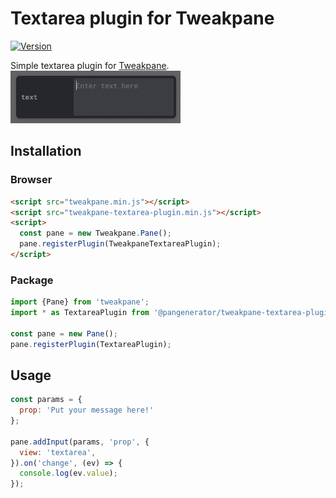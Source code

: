 # Textarea plugin for Tweakpane
[![Version](http://img.shields.io/npm/v/@pangenerator/tweakpane-textarea-plugin.svg)](https://www.npmjs.org/package/@pangenerator/tweakpane-textarea-plugin)

Simple textarea plugin for [Tweakpane][tweakpane].
![image](multiline.gif)

## Installation

### Browser

```html
<script src="tweakpane.min.js"></script>
<script src="tweakpane-textarea-plugin.min.js"></script>
<script>
  const pane = new Tweakpane.Pane();
  pane.registerPlugin(TweakpaneTextareaPlugin);
</script>
```


### Package

```js
import {Pane} from 'tweakpane';
import * as TextareaPlugin from '@pangenerator/tweakpane-textarea-plugin';

const pane = new Pane();
pane.registerPlugin(TextareaPlugin);
```

## Usage

```js
const params = {
  prop: 'Put your message here!'
};

pane.addInput(params, 'prop', {
  view: 'textarea',
}).on('change', (ev) => {
  console.log(ev.value);
});
```

[tweakpane]: https://github.com/cocopon/tweakpane/
